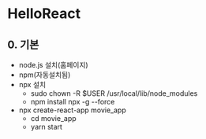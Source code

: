 # HelloReact

## 0. 기본

- node.js 설치(홈페이지)
- npm(자동설치됨)
- npx 설치
  - sudo chown -R \$USER /usr/local/lib/node_modules
  - npm install npx -g --force
- npx create-react-app movie_app
  - cd movie_app
  - yarn start
